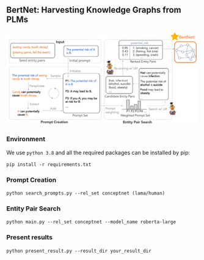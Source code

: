 ## BertNet: Harvesting Knowledge Graphs from PLMs

![](framework.png)

### Environment
We use `python 3.8` and all the required packages can be installed by pip:
```
pip install -r requirements.txt
```

### Prompt Creation
```
python search_prompts.py --rel_set conceptnet (lama/human)
```

### Entity Pair Search
```
python main.py --rel_set conceptnet --model_name roberta-large
```

### Present results
```
python present_result.py --result_dir your_result_dir
```